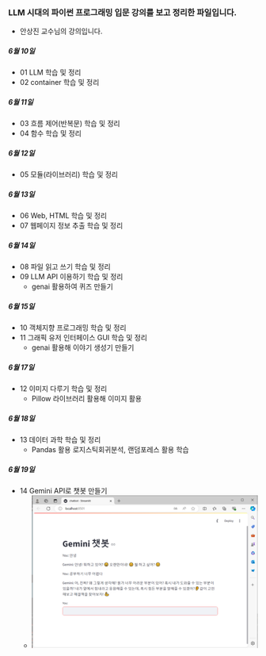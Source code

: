 ### LLM 시대의 파이썬 프로그래밍 입문 강의를 보고 정리한 파일입니다.
- 안상진 교수님의 강의입니다.

##### 6월 10일
- 01 LLM 학습 및 정리
- 02 container 학습 및 정리

##### 6월 11일
- 03 흐름 제어(반복문) 학습 및 정리
- 04 함수 학습 및 정리

##### 6월 12일
- 05 모듈(라이브러리) 학습 및 정리

##### 6월 13일
- 06 Web, HTML 학습 및 정리
- 07 웹페이지 정보 추출 학습 및 정리

##### 6월 14일
- 08 파일 읽고 쓰기 학습 및 정리
- 09 LLM API 이용하기 학습 및 정리
    - genai 활용하여 퀴즈 만들기

##### 6월 15일
- 10 객체지향 프로그래밍 학습 및 정리
- 11 그래픽 유저 인터페이스 GUI 학습 및 정리
    - genai 활용해 이야기 생성기 만들기

##### 6월 17일
- 12  이미지 다루기 학습 및 정리
    - Pillow 라이브러리 활용해 이미지 활용

##### 6월 18일
- 13 데이터 과학 학습 및 정리
    - Pandas 활용 로지스틱회귀분석, 랜덤포레스 활용 학습

##### 6월 19일 
- 14 Gemini API로 챗봇 만들기
    - ![alt text](./Image/chatbot.png)